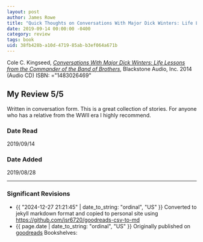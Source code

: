 ```yaml
---
layout: post
author: James Rowe
title: "Quick Thoughts on Conversations With Major Dick Winters: Life Lessons from the Commander of the Band of Brothers"
date: 2019-09-14 00:00:00 -0400
category: review
tags: book 
uid: 38fb428b-a10d-4719-85ab-b3ef064a671b
---
```


Cole C. Kingseed, *[Conversations With Major Dick Winters: Life Lessons from the Commander of the Band of Brothers](https://www.goodreads.com/book/show/22220163)*,  Blackstone Audio, Inc. 2014 (Audio CD) ISBN: ="1483026469"

## My Review 5/5

Written in conversation form. This is a great collection of stories. For anyone who has a relative from the WWII era I highly recommend.

### Date Read
2019/09/14

### Date Added
2019/08/28

---

### Significant Revisions

- {{ "2024-12-27 21:21:45" | date_to_string: "ordinal", "US" }} Converted to jekyll markdown format and copied to personal site using <https://github.com/jsr6720/goodreads-csv-to-md>
- {{ page.date | date_to_string: "ordinal", "US" }} Originally published on [goodreads](https://www.goodreads.com) Bookshelves: 